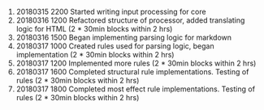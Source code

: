 1. 20180315 2200 Started writing input processing for core
2. 20180316 1200 Refactored structure of processor, added translating logic for HTML (2 * 30min blocks within 2 hrs)
3. 20180316 1500 Began implementing parsing logic for markdown
4. 20180317 1000 Created rules used for parsing logic, began implementation (2 * 30min blocks within 2 hrs)
5. 20180317 1200 Implemented more rules (2 * 30min blocks within 2 hrs)
6. 20180317 1600 Completed structural rule implementations. Testing of rules (2 * 30min blocks within 2 hrs)
7. 20180317 1800 Completed most effect rule implementations. Testing of rules (2 * 30min blocks within 2 hrs)